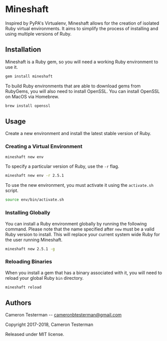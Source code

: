 # Mineshaft
Inspired by PyPA's Virtualenv, Mineshaft allows for the creation of isolated Ruby virtual environments. It aims to simplify the process of installing and using multiple versions of Ruby.

## Installation

Mineshaft is a Ruby gem, so you will need a working Ruby environment to use it.

```bash
gem install mineshaft
```

To build Ruby environments that are able to download gems from RubyGems, you will also need to install OpenSSL. You can install OpenSSL on MacOS via Homebrew.

```bash
brew install openssl
```

## Usage

Create a new environment and install the latest stable version of Ruby.

### Creating a Virtual Environment

```bash
mineshaft new env
```

To specify a particular version of Ruby, use the `-r` flag.

```bash
mineshaft new env -r 2.5.1
```

To use the new environment, you must activate it using the `activate.sh` script.

```bash
source env/bin/activate.sh
```

### Installing Globally

You can install a Ruby environment globally by running the following command. Please note that the name specified after `new` must be a valid Ruby version to install. This will replace your current system wide Ruby for the user running Mineshaft.

```bash
mineshaft new 2.5.1 -g
```

### Reloading Binaries

When you install a gem that has a binary associated with it, you will need to reload your global Ruby `bin` directory.

```bash
mineshaft reload
```

## Authors

Cameron Testerman   --  cameronbtesterman@gmail.com

Copyright 2017-2018, Cameron Testerman

Released under MIT license.  
